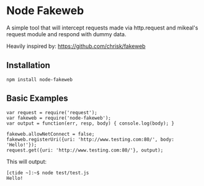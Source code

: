 # Node Fakeweb

A simple tool that will intercept requests made via http.request and
mikeal's request module and respond with dummy data.

Heavily inspired by: https://github.com/chrisk/fakeweb

## Installation

```
npm install node-fakeweb
```

## Basic Examples

```
var request = require('request');
var fakeweb = require('node-fakeweb');
var output = function(err, resp, body) { console.log(body); }

fakeweb.allowNetConnect = false;
fakeweb.registerUri({uri: 'http://www.testing.com:80/', body: 'Hello!'});
request.get({uri: 'http://www.testing.com:80/'}, output);
```

This will output:

```
[ctide ~]:~$ node test/test.js
Hello!
```
